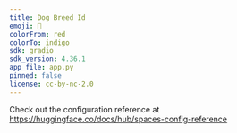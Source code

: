 ```yaml
---
title: Dog Breed Id
emoji: 🚀
colorFrom: red
colorTo: indigo
sdk: gradio
sdk_version: 4.36.1
app_file: app.py
pinned: false
license: cc-by-nc-2.0
---
```


Check out the configuration reference at https://huggingface.co/docs/hub/spaces-config-reference
